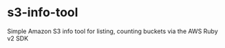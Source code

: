 s3-info-tool
============

Simple Amazon S3 info tool for listing, counting buckets via the AWS Ruby v2 SDK
